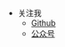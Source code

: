 - 关注我
  - [Github](https://github.com/CARLOSGP2021)
  - [公众号](https://test1.jsdelivr.net/gh/gp868/myFigures/img/202205282027513.gif)
